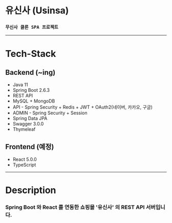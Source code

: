# 유신사 (Usinsa)
### `무신사 클론 SPA 프로젝트`

-------------------------------------

# Tech-Stack
## Backend (~ing)
* Java 11
* Spring Boot 2.6.3
* REST API
* MySQL + MongoDB
* API - Spring Security + Redis + JWT + OAuth2(네이버, 카카오, 구글)
* ADMIN - Spring Security + Session
* Spring Data JPA
* Swagger 3.0.0
* Thymeleaf

## Frontend (예정)
* React 5.0.0
* TypeScript

--------------------------------------

# Description

### Spring Boot 와 React 를 연동한 쇼핑몰 '유신사' 의 REST API 서버입니다.
